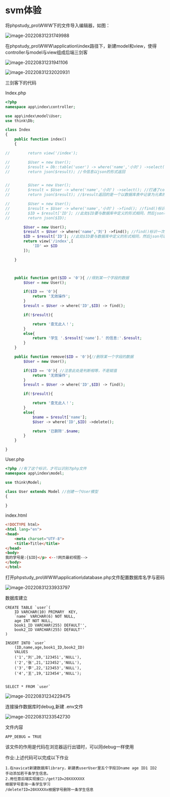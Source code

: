 # svm体验

将phpstudy_pro\WWW下的文件导入编辑器，如图：

![image-20220831231749988](https://cnchu-1310638968.cos.ap-nanjing.myqcloud.com/%E5%8D%9A%E5%AE%A2%E5%9B%BE%E7%89%87%E6%80%BB%E7%B1%BB/java/202208312317182.png)

在phpstudy_pro\WWW\application\index路径下，新建model和view，使得controller与model与view组成后端三剑客

![image-20220831231941106](https://cnchu-1310638968.cos.ap-nanjing.myqcloud.com/%E5%8D%9A%E5%AE%A2%E5%9B%BE%E7%89%87%E6%80%BB%E7%B1%BB/java/202208312319181.png)

![image-20220831232020931](https://cnchu-1310638968.cos.ap-nanjing.myqcloud.com/%E5%8D%9A%E5%AE%A2%E5%9B%BE%E7%89%87%E6%80%BB%E7%B1%BB/java/202208312320989.png)

三剑客下的代码

Index.php

```php
<?php
namespace app\index\controller;

use app\index\model\User;
use think\Db;

class Index
{
    public function index()
    {

//        return view('/index');

//        $User = new User();
//        $result = Db::table('user') -> where('name','小刘') ->select();
//        return json($result); //令信息以json的形式返回


//        $User = new User();
//        $result = $User -> where('name','小刘') ->select(); //打通了controller与model  // -> 表示一次可以返回多个值
//        return json($result); //$result返回的是一个以数据库表中记录为元素的数组

//        $User = new User();
//        $result = $User -> where('name','小刘') ->find(); //find()标识一次只返回一个值
//        $ID = $result['ID']; //此处$ID要与数据库中定义的形式相同，然后json可以单独看作一个键值对数组
//        return json($ID);

        $User = new User();
        $result = $User -> where('name','刘') ->find(); //find()标识一次只返回一个值
        $ID = $result['ID']; //此处$ID要与数据库中定义的形式相同，然后json可以单独看作一个键值对数组
        return view('/index',[
            'ID' => $ID
        ]);

    }



    public function get($ID = '0'){ //得到某一个字段的数据
        $User = new User();

        if($ID == '0'){
            return '无效操作';
        }
        $result = $User -> where('ID',$ID) -> find();

        if(!$result){

            return '查无此人！';
        }
        else{
            return '学生 '.$result['name'].' 的信息:'.$result;
        }
    }

    public function remove($ID = '0'){//删除某一个字段的数据
        $User = new User();

        if($ID == '0'){ //注意此处是判断相等，不是赋值
            return '无效操作';
        }
        $result = $User -> where('ID',$ID) -> find();

        if(!$result){

            return '查无此人！';
        }
        else{
            $name = $result['name'];
            $User -> where('ID',$ID) ->delete();

            return '已删除'.$name;
        }
    }

}
```

User.php

```php
<?php //有了这个标识，才可以识别为php文件
namespace app\index\model;

use think\Model;

class User extends Model //创建一个User模型
{
    
}
```

index.html

```html
<!DOCTYPE html>
<html lang="en">
<head>
    <meta charset="UTF-8">
    <title>Title</title>
</head>
<body>
我的学号是:{$ID}</p> <--!网页最初视图-->
</body>
</html>
```

打开phpstudy_pro\WWW\application\database.php文件配置数据库名字与密码

![image-20220831233933797](https://cnchu-1310638968.cos.ap-nanjing.myqcloud.com/%E5%8D%9A%E5%AE%A2%E5%9B%BE%E7%89%87%E6%80%BB%E7%B1%BB/java/202208312339883.png)

数据库建立

```mysql
CREATE TABLE `user`(
	ID VARCHAR(10) PRIMARY  KEY,
	`name` VARCHAR(6) NOT NULL,
	age INT NOT NULL,
	book1_ID VARCHAR(255) DEFAULT'',
	book2_ID VARCHAR(255) DEFAULT''
)

INSERT INTO `user`
	(ID,name,age,book1_ID,book2_ID)
	VALUES
	('1','刘',20,'123451','NULL'),
	('2','张',21,'123452','NULL'),
	('3','李',22,'123453','NULL'),
	('4','王',19,'123454','NULL');


SELECT * FROM `user`
```

![image-20220831234229475](https://cnchu-1310638968.cos.ap-nanjing.myqcloud.com/%E5%8D%9A%E5%AE%A2%E5%9B%BE%E7%89%87%E6%80%BB%E7%B1%BB/java/202208312342531.png)



连接操作数据库时debug,新建 .env文件

![image-20220831233542730](https://cnchu-1310638968.cos.ap-nanjing.myqcloud.com/%E5%8D%9A%E5%AE%A2%E5%9B%BE%E7%89%87%E6%80%BB%E7%B1%BB/java/202208312335837.png)

文件内容

```
APP_DEBUG = TRUE
```

该文件的作用是代码在浏览器运行出错时，可以同debug一样使用



作业:上述代码可以完成以下作业

```apl
1.在navicat新建数据库library，新建表userUser里五个字段IDname age ID1 ID2
手动添加若干条学生信息。
2.用任意后端实现接口:/get?1D=20XXXXXXX
根据学号查询一条学生学习
/delete?ID=20XXXXXx根据学号删除一条学生信息
```

